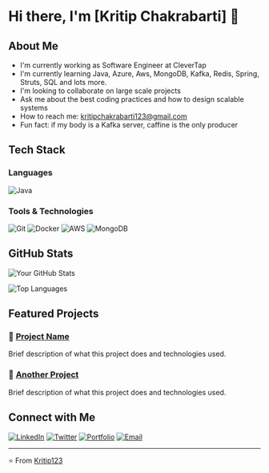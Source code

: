 # Hi there, I'm [Kritip Chakrabarti] 👋

## About Me
- I'm currently working as Software Engineer at CleverTap
- I'm currently learning Java, Azure, Aws, MongoDB, Kafka, Redis, Spring, Struts, SQL and lots more.
- I'm looking to collaborate on large scale projects
- Ask me about the best coding practices and how to design scalable systems
- How to reach me: kritipchakrabarti123@gmail.com
- Fun fact: if my body is a Kafka server, caffine is the only producer

## Tech Stack
### Languages
![Java](https://img.shields.io/badge/-Java-007396?style=flat-square&logo=java&logoColor=white)

### Tools & Technologies
![Git](https://img.shields.io/badge/-Git-F05032?style=flat-square&logo=git&logoColor=white)
![Docker](https://img.shields.io/badge/-Docker-2496ED?style=flat-square&logo=docker&logoColor=white)
![AWS](https://img.shields.io/badge/-AWS-232F3E?style=flat-square&logo=amazon-aws&logoColor=white)
![MongoDB](https://img.shields.io/badge/-MongoDB-47A248?style=flat-square&logo=mongodb&logoColor=white)

## GitHub Stats
![Your GitHub Stats](https://github-readme-stats.vercel.app/api?username=YourUsername&show_icons=true&theme=radical)

![Top Languages](https://github-readme-stats.vercel.app/api/top-langs/?username=YourUsername&layout=compact&theme=radical)

## Featured Projects
### 🚀 [Project Name](https://github.com/yourusername/project-name)
Brief description of what this project does and technologies used.

### 🎯 [Another Project](https://github.com/yourusername/another-project)
Brief description of what this project does and technologies used.

## Connect with Me
[![LinkedIn](https://img.shields.io/badge/-LinkedIn-0077B5?style=flat-square&logo=linkedin&logoColor=white)](https://linkedin.com/in/yourprofile)
[![Twitter](https://img.shields.io/badge/-Twitter-1DA1F2?style=flat-square&logo=twitter&logoColor=white)](https://twitter.com/yourhandle)
[![Portfolio](https://img.shields.io/badge/-Portfolio-FF5722?style=flat-square&logo=google-chrome&logoColor=white)](https://yourportfolio.com)
[![Email](https://img.shields.io/badge/-Email-D14836?style=flat-square&logo=gmail&logoColor=white)](mailto:your.email@example.com)

---
⭐️ From [Kritip123](https://github.com/Kritip123)
